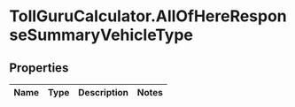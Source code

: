 # TollGuruCalculator.AllOfHereResponseSummaryVehicleType

## Properties
Name | Type | Description | Notes
------------ | ------------- | ------------- | -------------
